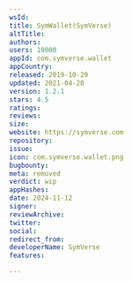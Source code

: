 ```yaml
---
wsId: 
title: SymWallet(SymVerse)
altTitle: 
authors: 
users: 10000
appId: com.symverse.wallet
appCountry: 
released: 2019-10-29
updated: 2021-04-20
version: 1.2.1
stars: 4.5
ratings: 
reviews: 
size: 
website: https://symverse.com
repository: 
issue: 
icon: com.symverse.wallet.png
bugbounty: 
meta: removed
verdict: wip
appHashes: 
date: 2024-11-12
signer: 
reviewArchive: 
twitter: 
social: 
redirect_from: 
developerName: SymVerse
features: 

---
```


